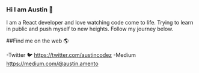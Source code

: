 ### Hi I am Austin 👋

I am a React developer and love watching code come to life. Trying to learn in public and push myself to new heights. Follow my journey below.


##Find me on the web 🌎

-Twitter 🐦 https://twitter.com/austincodez
-Medium https://medium.com/@austin.amento
